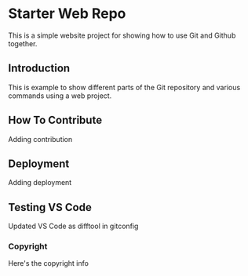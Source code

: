 # Starter Web Repo

This is a simple website project for showing how to use Git and Github together.

## Introduction

This is example to show different parts of the Git repository and various commands using a web project.

## How To Contribute

Adding contribution

## Deployment

Adding deployment

## Testing VS Code

Updated VS Code as difftool in gitconfig

### Copyright

Here's the copyright info